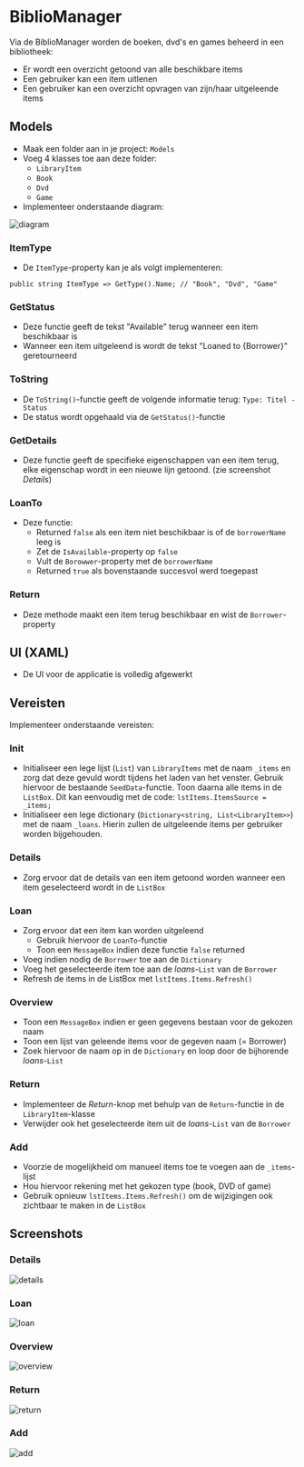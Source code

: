 # BiblioManager

Via de BiblioManager worden de boeken, dvd's en games beheerd in een bibliotheek: 
- Er wordt een overzicht getoond van alle beschikbare items
- Een gebruiker kan een item uitlenen
- Een gebruiker kan een overzicht opvragen van zijn/haar uitgeleende items

## Models

- Maak een folder aan in je project: `Models`
- Voeg 4 klasses toe aan deze folder: 
    - `LibraryItem`
    - `Book`
    - `Dvd`
    - `Game`
- Implementeer onderstaande diagram:

![diagram](LibraryItemDiagram.png)

### ItemType
- De `ItemType`-property kan je als volgt implementeren:
```
public string ItemType => GetType().Name; // "Book", "Dvd", "Game"
```

### GetStatus
- Deze functie geeft de tekst "Available" terug wanneer een item beschikbaar is
- Wanneer een item uitgeleend is wordt de tekst "Loaned to {Borrower}" geretourneerd

### ToString
- De `ToString()`-functie geeft de volgende informatie terug: `Type: Titel - Status`
- De status wordt opgehaald via de `GetStatus()`-functie

### GetDetails
- Deze functie geeft de specifieke eigenschappen van een item terug, elke eigenschap wordt in een nieuwe lijn getoond.
(zie screenshot *Details*)

### LoanTo
- Deze functie:
    - Returned `false` als een item niet beschikbaar is of de `borrowerName` leeg is 
    - Zet de `IsAvailable`-property op `false`
    - Vult de `Borowwer`-property met de `borrowerName`
    - Returned `true` als bovenstaande succesvol werd toegepast

### Return
- Deze methode maakt een item terug beschikbaar en wist de `Borrower`-property

## UI (XAML)
- De UI voor de applicatie is volledig afgewerkt

## Vereisten
Implementeer onderstaande vereisten:

### Init
- Initialiseer een lege lijst (`List`) van `LibraryItems` met de naam `_items` en zorg dat deze gevuld wordt tijdens het laden van het venster. Gebruik hiervoor de bestaande `SeedData`-functie.
Toon daarna alle items in de `ListBox`. Dit kan eenvoudig met de code: `lstItems.ItemsSource = _items;`
- Initialiseer een lege dictionary (`Dictionary<string, List<LibraryItem>>`) met de naam `_loans`. Hierin zullen de uitgeleende items per gebruiker worden bijgehouden.

### Details
- Zorg ervoor dat de details van een item getoond worden wanneer een item geselecteerd wordt in de `ListBox`

### Loan
- Zorg ervoor dat een item kan worden uitgeleend
    - Gebruik hiervoor de `LoanTo`-functie
    - Toon een `MessageBox` indien deze functie `false` returned
- Voeg indien nodig de `Borrower` toe aan de `Dictionary`
- Voeg het geselecteerde item toe aan de *loans*-`List` van de `Borrower`
- Refresh de items in de ListBox met `lstItems.Items.Refresh()`

### Overview
- Toon een `MessageBox` indien er geen gegevens bestaan voor de gekozen naam
- Toon een lijst van geleende items voor de gegeven naam (= Borrower)
- Zoek hiervoor de naam op in de `Dictionary` en loop door de bijhorende *loans*-`List`

### Return
- Implementeer de *Return*-knop met behulp van de `Return`-functie in de `LibraryItem`-klasse
- Verwijder ook het geselecteerde item uit de *loans*-`List` van de `Borrower`

### Add
- Voorzie de mogelijkheid om manueel items toe te voegen aan de `_items`-lijst
- Hou hiervoor rekening met het gekozen type (book, DVD of game) 
- Gebruik opnieuw `lstItems.Items.Refresh()` om de wijzigingen ook zichtbaar te maken in de `ListBox`

## Screenshots
### Details
![details](media/show-details.png)

### Loan
![loan](media/loan.png)

### Overview
![overview](media/overview.png)

### Return
![return](media/return.png)

### Add
![add](media/add.png)